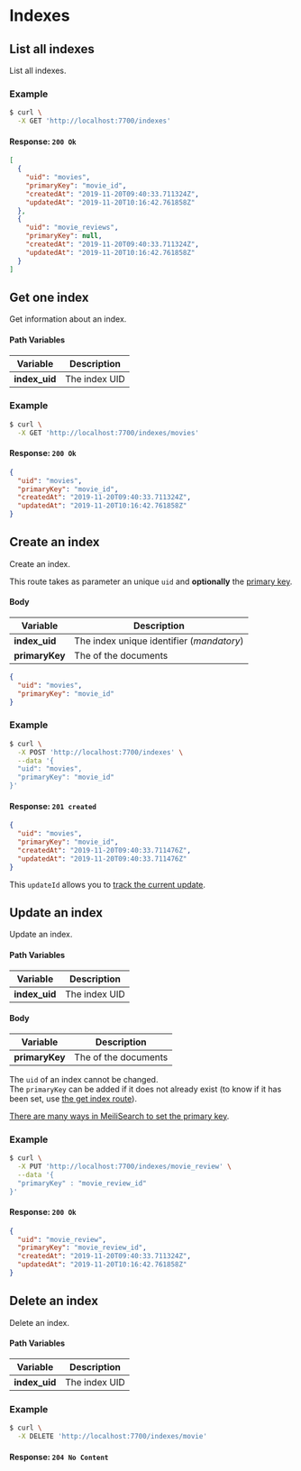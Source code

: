 # Indexes

## List all indexes

<RouteHighlighter method="GET" route="/indexes"/>

List all indexes.

### Example

```bash
$ curl \
  -X GET 'http://localhost:7700/indexes'
```

#### Response: `200 Ok`

```json
[
  {
    "uid": "movies",
    "primaryKey": "movie_id",
    "createdAt": "2019-11-20T09:40:33.711324Z",
    "updatedAt": "2019-11-20T10:16:42.761858Z"
  },
  {
    "uid": "movie_reviews",
    "primaryKey": null,
    "createdAt": "2019-11-20T09:40:33.711324Z",
    "updatedAt": "2019-11-20T10:16:42.761858Z"
  }
]
```

## Get one index

<RouteHighlighter method="GET" route="/indexes/:index_uid"/>

Get information about an index.

#### Path Variables

| Variable      | Description   |
| ------------- | ------------- |
| **index_uid** | The index UID |

### Example

```bash
$ curl \
  -X GET 'http://localhost:7700/indexes/movies'
```

#### Response: `200 Ok`

```json
{
  "uid": "movies",
  "primaryKey": "movie_id",
  "createdAt": "2019-11-20T09:40:33.711324Z",
  "updatedAt": "2019-11-20T10:16:42.761858Z"
}
```

## Create an index

<RouteHighlighter method="POST" route="/indexes"/>

Create an index.

This route takes as parameter an unique `uid` and **optionally** the [primary key](/guides/main_concepts/indexes.md#primary-key).

#### Body

| Variable       | Description                                                |
| -------------- | ---------------------------------------------------------- |
| **index_uid**  | The index unique identifier (_mandatory_)                  |
| **primaryKey** | The <clientGlossary word="primary key" /> of the documents |

```json
{
  "uid": "movies",
  "primaryKey": "movie_id"
}
```

### Example

```bash
$ curl \
  -X POST 'http://localhost:7700/indexes' \
  --data '{
  "uid": "movies",
  "primaryKey": "movie_id"
}'
```

#### Response: `201 created`

```json
{
  "uid": "movies",
  "primaryKey": "movie_id",
  "createdAt": "2019-11-20T09:40:33.711476Z",
  "updatedAt": "2019-11-20T09:40:33.711476Z"
}
```

This `updateId` allows you to [track the current update](/references/updates.md).

## Update an index

<RouteHighlighter method="PUT" route="/indexes/:index_uid"/>

Update an index.

#### Path Variables

| Variable      | Description   |
| ------------- | ------------- |
| **index_uid** | The index UID |

#### Body

| Variable       | Description                                                |
| -------------- | ---------------------------------------------------------- |
| **primaryKey** | The <clientGlossary word="primary key" /> of the documents |

The `uid` of an index cannot be changed.<br>
The `primaryKey` can be added if it does not already exist (to know if it has been set, use [the get index route](/references/indexes.md#get-one-index)).

[There are many ways in MeiliSearch to set the primary key](/guides/main_concepts/documents.md#primary-key).

### Example

```bash
$ curl \
  -X PUT 'http://localhost:7700/indexes/movie_review' \
  --data '{
  "primaryKey" : "movie_review_id"
}'
```

#### Response: `200 Ok`

```json
{
  "uid": "movie_review",
  "primaryKey": "movie_review_id",
  "createdAt": "2019-11-20T09:40:33.711324Z",
  "updatedAt": "2019-11-20T10:16:42.761858Z"
}
```

## Delete an index

<RouteHighlighter method="DELETE" route="/indexes/:index_uid"/>

Delete an index.

#### Path Variables

| Variable      | Description   |
| ------------- | ------------- |
| **index_uid** | The index UID |

### Example

```bash
$ curl \
  -X DELETE 'http://localhost:7700/indexes/movie'
```

#### Response: `204 No Content`
